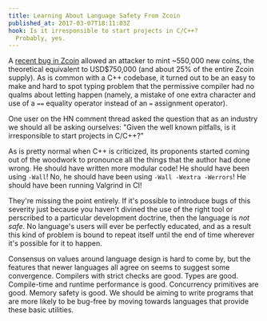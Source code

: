 ```yaml
---
title: Learning About Language Safety From Zcoin
published_at: 2017-03-07T18:11:03Z
hook: Is it irresponsible to start projects in C/C++?
  Probably, yes.
---
```


A [recent bug in Zcoin][bug] allowed an attacker to mint
~550,000 new coins, the theoretical equivalent to
USD$750,000 (and about 25% of the entire Zcoin supply). As
is common with a C++ codebase, it turned out to be an easy
to make and hard to spot typing problem that the permissive
compiler had no qualms about letting happen (namely, a
mistake of one extra character and use of a `==` equality
operator instead of an `=` assignment operator).

One user on the HN comment thread asked the question that
as an industry we should all be asking ourselves: "Given
the well known pitfalls, is it irresponsible to start
projects in C/C++?"

As is pretty normal when C++ is criticized, its proponents
started coming out of the woodwork to pronounce all the
things that the author had done wrong. He should have
written more modular code! He should have been using
`-Wall`! No, he should have been using `-Wall -Wextra
-Werrors`! He should have been running Valgrind in CI!

They're missing the point entirely. If it's possible to
introduce bugs of this severity just because you haven't
divined the use of the right tool or perscribed to a
particular development doctrine, then the language is _not
safe_. No language's users will ever be perfectly educated,
and as a result this kind of problem is bound to repeat
itself until the end of time wherever it's possible for it
to happen.

Consensus on values around language design is hard to come
by, but the features that newer languages all agree on
seems to suggest some convergence. Compilers with strict
checks are good. Types are good. Compile-time and runtime
performance is good. Concurrency primitives are good.
Memory safety is good. We should be aiming to write
programs that are more likely to be bug-free by moving
towards languages that provide these basic utilities.

[bug]: https://news.ycombinator.com/item?id=13807693

